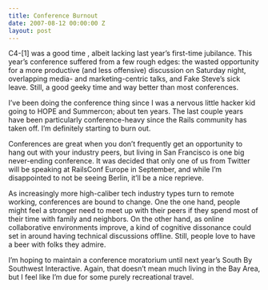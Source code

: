 ```yaml
---
title: Conference Burnout
date: 2007-08-12 00:00:00 Z
layout: post
---
```





C4-[1] was a good time , albeit lacking last year’s first-time jubilance. This year’s conference suffered from a few rough edges: the wasted opportunity for a more productive (and less offensive) discussion on Saturday night, overlapping media- and marketing-centric talks, and Fake Steve’s sick leave. Still, a good geeky time and way better than most conferences.

I’ve been doing the conference thing since I was a nervous little hacker kid going to HOPE and Summercon; about ten years. The last couple years have been particularly conference-heavy since the Rails community has taken off. I’m definitely starting to burn out.

Conferences are great when you don’t frequently get an opportunity to hang out with your industry peers, but living in San Francisco is one big never-ending conference. It was decided that only one of us from Twitter will be speaking at RailsConf Europe in September, and while I’m disappointed to not be seeing Berlin, it’ll be a nice reprieve.

As increasingly more high-caliber tech industry types turn to remote working, conferences are bound to change. One the one hand, people might feel a stronger need to meet up with their peers if they spend most of their time with family and neighbors. On the other hand, as online collaborative environments improve, a kind of cognitive dissonance could set in around having technical discussions offline. Still, people love to have a beer with folks they admire.

I’m hoping to maintain a conference moratorium until next year’s South By Southwest Interactive. Again, that doesn’t mean much living in the Bay Area, but I feel like I’m due for some purely recreational travel.
